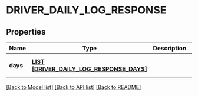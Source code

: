 # DRIVER_DAILY_LOG_RESPONSE

## Properties
Name | Type | Description | Notes
------------ | ------------- | ------------- | -------------
**days** | [**LIST [DRIVER_DAILY_LOG_RESPONSE_DAYS]**](DriverDailyLogResponse_days.md) |  | [optional] [default to null]

[[Back to Model list]](../README.md#documentation-for-models) [[Back to API list]](../README.md#documentation-for-api-endpoints) [[Back to README]](../README.md)


